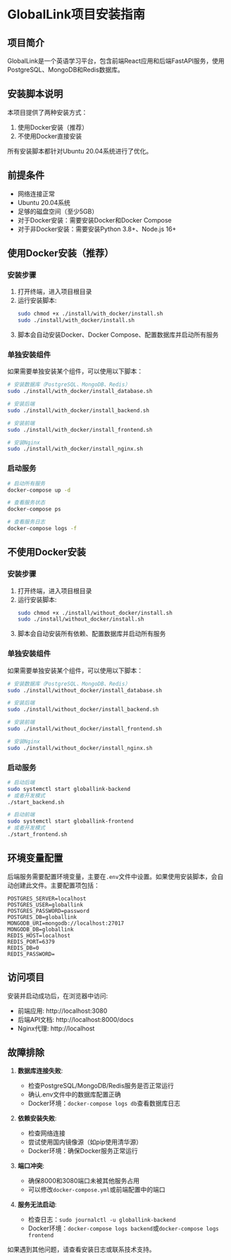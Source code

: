 # GlobalLink项目安装指南

## 项目简介
GlobalLink是一个英语学习平台，包含前端React应用和后端FastAPI服务，使用PostgreSQL、MongoDB和Redis数据库。

## 安装脚本说明
本项目提供了两种安装方式：
1. 使用Docker安装（推荐）
2. 不使用Docker直接安装

所有安装脚本都针对Ubuntu 20.04系统进行了优化。

## 前提条件
- 网络连接正常
- Ubuntu 20.04系统
- 足够的磁盘空间（至少5GB）
- 对于Docker安装：需要安装Docker和Docker Compose
- 对于非Docker安装：需要安装Python 3.8+、Node.js 16+

## 使用Docker安装（推荐）

### 安装步骤
1. 打开终端，进入项目根目录
2. 运行安装脚本:
   ```bash
   sudo chmod +x ./install/with_docker/install.sh
   sudo ./install/with_docker/install.sh
   ```
3. 脚本会自动安装Docker、Docker Compose、配置数据库并启动所有服务

### 单独安装组件
如果需要单独安装某个组件，可以使用以下脚本：

```bash
# 安装数据库（PostgreSQL、MongoDB、Redis）
sudo ./install/with_docker/install_database.sh

# 安装后端
sudo ./install/with_docker/install_backend.sh

# 安装前端
sudo ./install/with_docker/install_frontend.sh

# 安装Nginx
sudo ./install/with_docker/install_nginx.sh
```

### 启动服务
```bash
# 启动所有服务
docker-compose up -d

# 查看服务状态
docker-compose ps

# 查看服务日志
docker-compose logs -f
```

## 不使用Docker安装

### 安装步骤
1. 打开终端，进入项目根目录
2. 运行安装脚本:
   ```bash
   sudo chmod +x ./install/without_docker/install.sh
   sudo ./install/without_docker/install.sh
   ```
3. 脚本会自动安装所有依赖、配置数据库并启动所有服务

### 单独安装组件
如果需要单独安装某个组件，可以使用以下脚本：

```bash
# 安装数据库（PostgreSQL、MongoDB、Redis）
sudo ./install/without_docker/install_database.sh

# 安装后端
sudo ./install/without_docker/install_backend.sh

# 安装前端
sudo ./install/without_docker/install_frontend.sh

# 安装Nginx
sudo ./install/without_docker/install_nginx.sh
```

### 启动服务
```bash
# 启动后端
sudo systemctl start globallink-backend
# 或者开发模式
./start_backend.sh

# 启动前端
sudo systemctl start globallink-frontend
# 或者开发模式
./start_frontend.sh
```

## 环境变量配置
后端服务需要配置环境变量，主要在`.env`文件中设置。如果使用安装脚本，会自动创建此文件。主要配置项包括：

```
POSTGRES_SERVER=localhost
POSTGRES_USER=globallink
POSTGRES_PASSWORD=password
POSTGRES_DB=globallink
MONGODB_URI=mongodb://localhost:27017
MONGODB_DB=globallink
REDIS_HOST=localhost
REDIS_PORT=6379
REDIS_DB=0
REDIS_PASSWORD=
```

## 访问项目
安装并启动成功后，在浏览器中访问:
- 前端应用: http://localhost:3080
- 后端API文档: http://localhost:8000/docs
- Nginx代理: http://localhost

## 故障排除
1. **数据库连接失败**:
   - 检查PostgreSQL/MongoDB/Redis服务是否正常运行
   - 确认.env文件中的数据库配置正确
   - Docker环境：`docker-compose logs db`查看数据库日志

2. **依赖安装失败**:
   - 检查网络连接
   - 尝试使用国内镜像源（如pip使用清华源）
   - Docker环境：确保Docker服务正常运行

3. **端口冲突**:
   - 确保8000和3080端口未被其他服务占用
   - 可以修改`docker-compose.yml`或前端配置中的端口

4. **服务无法启动**:
   - 检查日志：`sudo journalctl -u globallink-backend`
   - Docker环境：`docker-compose logs backend`或`docker-compose logs frontend`

如果遇到其他问题，请查看安装日志或联系技术支持。